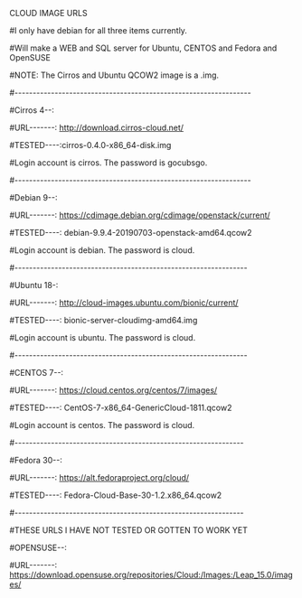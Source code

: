 CLOUD IMAGE URLS

#I only have debian for all three items currently.

#Will make a WEB and SQL server for Ubuntu, CENTOS and Fedora and OpenSUSE

#NOTE: The Cirros and Ubuntu QCOW2 image is a .img. 

#-----------------------------------------------------------------

#Cirros 4--:

#URL-------: http://download.cirros-cloud.net/

#TESTED----:cirros-0.4.0-x86_64-disk.img 

#Login account is cirros. The password is gocubsgo.

#-----------------------------------------------------------------

#Debian 9--:

#URL-------: https://cdimage.debian.org/cdimage/openstack/current/

#TESTED----: debian-9.9.4-20190703-openstack-amd64.qcow2

#Login account is debian. The password is cloud.

#----------------------------------------------------------------

#Ubuntu 18-:

#URL-------: http://cloud-images.ubuntu.com/bionic/current/

#TESTED----: bionic-server-cloudimg-amd64.img 

#Login account is ubuntu. The password is cloud.

#----------------------------------------------------------------

#CENTOS 7--:

#URL-------: https://cloud.centos.org/centos/7/images/

#TESTED----: CentOS-7-x86_64-GenericCloud-1811.qcow2

#Login account is centos. The password is cloud.

#---------------------------------------------------------------

#Fedora 30--:

#URL-------: https://alt.fedoraproject.org/cloud/

#TESTED----: Fedora-Cloud-Base-30-1.2.x86_64.qcow2

#---------------------------------------------------------------

#THESE URLS I HAVE NOT TESTED OR GOTTEN TO WORK YET

#OPENSUSE--: 

#URL-------: https://download.opensuse.org/repositories/Cloud:/Images:/Leap_15.0/images/



